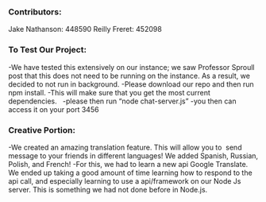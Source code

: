 ### Contributors: ###
Jake Nathanson: 448590 Reilly Freret: 452098

### To Test Our Project: ###
-We have tested this extensively on our instance; we saw Professor Sproull post that this does not need to be running on the instance. As a result, we decided to not run in background. 
-Please download our repo and then run npm install. 
-This will make sure that you get the most current dependencies.  
-please then run “node chat-server.js”
-you then can access it on your port 3456

### Creative Portion: ###
-We created an amazing translation feature. This will allow you to  send message to your friends in different languages! We added Spanish, Russian, Polish, and French!
-For this, we had to learn a new api Google Translate. We ended up taking a good amount of time learning how to respond to the api call, and especially learning to use a api/framework on our Node Js server. This is something we had not done before in Node.js.
